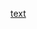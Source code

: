 [text](vm123:17%20%E2%9D%8C%20Global%20Error%3A%20TypeError%3A%20Cannot%20convert%20object%20to%20primitive%20value%20%20%20%20at%20String%20%28%3Canonymous%3E%29%20%20%20%20at%20chunk-YI3AYBEL.js?v%3D9e0bf97f%3A133%3A22%20%20%20%20at%20Array.map%20%28%3Canonymous%3E%29%20%20%20%20at%20printWarning%20%28chunk-YI3AYBEL.js%3Fv%3D9e0bf97f%3A132%3A39%29%20%20%20%20at%20error%20%28chunk-YI3AYBEL.js%3Fv%3D9e0bf97f%3A120%3A15%29%20%20%20%20at%20lazyInitializer%20%28chunk-YI3AYBEL.js%3Fv%3D9e0bf97f%3A898%3A17%29%20%20%20%20at%20mountLazyComponent%20%28chunk-WW4AH6NN.js%3Fv%3D9e0bf97f%3A14842%3A27%29%20%20%20%20at%20beginWork%20%28chunk-WW4AH6NN.js%3Fv%3D9e0bf97f%3A15938%3A22%29%20%20%20%20at%20HTMLUnknownElement.callCallback2%20%28chunk-WW4AH6NN.js%3Fv%3D9e0bf97f%3A3674%3A22%29%20%20%20%20at%20Object.invokeGuardedCallbackDev%20%28chunk-WW4AH6NN.js%3Fv%3D9e0bf97f%3A3699%3A24%29console.error%20%40%20VM123%3A17%28anonymous%29%20%40%20%28index%29%3A21invokeGuardedCallbackDev%20%40%20chunk-WW4AH6NN.js%3Fv%3D9e0bf97f%3A3699invokeGuardedCallback%20%40%20chunk-WW4AH6NN.js%3Fv%3D9e0bf97f%3A3733beginWork%241%20%40%20chunk-WW4AH6NN.js%3Fv%3D9e0bf97f%3A19793performUnitOfWork%20%40%20chunk-WW4AH6NN.js%3Fv%3D9e0bf97f%3A19226workLoopSync%20%40%20chunk-WW4AH6NN.js%3Fv%3D9e0bf97f%3A19165renderRootSync%20%40%20chunk-WW4AH6NN.js%3Fv%3D9e0bf97f%3A19144performSyncWorkOnRoot%20%40%20chunk-WW4AH6NN.js%3Fv%3D9e0bf97f%3A18902flushSyncCallbacks%20%40%20chunk-WW4AH6NN.js%3Fv%3D9e0bf97f%3A9135%28anonymous%29%20%40%20chunk-WW4AH6NN.js%3Fv%3D9e0bf97f%3A18655VM123%3A17%20%20%20Message%3A%20Uncaught%20TypeError%3A%20Cannot%20convert%20object%20to%20primitive%20valueconsole.error%20%40%20VM123%3A17%28anonymous%29%20%40%20%28index%29%3A22invokeGuardedCallbackDev%20%40%20chunk-WW4AH6NN.js%3Fv%3D9e0bf97f%3A3699invokeGuardedCallback%20%40%20chunk-WW4AH6NN.js%3Fv%3D9e0bf97f%3A3733beginWork%241%20%40%20chunk-WW4AH6NN.js%3Fv%3D9e0bf97f%3A19793performUnitOfWork%20%40%20chunk-WW4AH6NN.js%3Fv%3D9e0bf97f%3A19226workLoopSync%20%40%20chunk-WW4AH6NN.js%3Fv%3D9e0bf97f%3A19165renderRootSync%20%40%20chunk-WW4AH6NN.js%3Fv%3D9e0bf97f%3A19144performSyncWorkOnRoot%20%40%20chunk-WW4AH6NN.js%3Fv%3D9e0bf97f%3A18902flushSyncCallbacks%20%40%20chunk-WW4AH6NN.js%3Fv%3D9e0bf97f%3A9135%28anonymous%29%20%40%20chunk-WW4AH6NN.js%3Fv%3D9e0bf97f%3A18655VM123%3A17%20%20%20Source%3A%20http%3A%2F%2Flocalhost%3A5173%2Fnode_modules%2F.vite%2Fdeps%2Fchunk-YI3AYBEL.js%3Fv%3D9e0bf97fconsole.error%20%40%20VM123%3A17%28anonymous%29%20%40%20%28index%29%3A23invokeGuardedCallbackDev%20%40%20chunk-WW4AH6NN.js%3Fv%3D9e0bf97f%3A3699invokeGuardedCallback%20%40%20chunk-WW4AH6NN.js%3Fv%3D9e0bf97f%3A3733beginWork%241%20%40%20chunk-WW4AH6NN.js%3Fv%3D9e0bf97f%3A19793performUnitOfWork%20%40%20chunk-WW4AH6NN.js%3Fv%3D9e0bf97f%3A19226workLoopSync%20%40%20chunk-WW4AH6NN.js%3Fv%3D9e0bf97f%3A19165renderRootSync%20%40%20chunk-WW4AH6NN.js%3Fv%3D9e0bf97f%3A19144performSyncWorkOnRoot%20%40%20chunk-WW4AH6NN.js%3Fv%3D9e0bf97f%3A18902flushSyncCallbacks%20%40%20chunk-WW4AH6NN.js%3Fv%3D9e0bf97f%3A9135%28anonymous%29%20%40%20chunk-WW4AH6NN.js%3Fv%3D9e0bf97f%3A18655VM123%3A17%20%20%20Line%3A%20133console.error%20%40%20VM123%3A17%28anonymous%29%20%40%20%28index%29%3A24invokeGuardedCallbackDev%20%40%20chunk-WW4AH6NN.js%3Fv%3D9e0bf97f%3A3699invokeGuardedCallback%20%40%20chunk-WW4AH6NN.js%3Fv%3D9e0bf97f%3A3733beginWork%241%20%40%20chunk-WW4AH6NN.js%3Fv%3D9e0bf97f%3A19793performUnitOfWork%20%40%20chunk-WW4AH6NN.js%3Fv%3D9e0bf97f%3A19226workLoopSync%20%40%20chunk-WW4AH6NN.js%3Fv%3D9e0bf97f%3A19165renderRootSync%20%40%20chunk-WW4AH6NN.js%3Fv%3D9e0bf97f%3A19144performSyncWorkOnRoot%20%40%20chunk-WW4AH6NN.js%3Fv%3D9e0bf97f%3A18902flushSyncCallbacks%20%40%20chunk-WW4AH6NN.js%3Fv%3D9e0bf97f%3A9135%28anonymous%29%20%40%20chunk-WW4AH6NN.js%3Fv%3D9e0bf97f%3A18655VM123%3A17%20%20%20Column%3A%2022console.error%20%40%20VM123%3A17%28anonymous%29%20%40%20%28index%29%3A25invokeGuardedCallbackDev%20%40%20chunk-WW4AH6NN.js%3Fv%3D9e0bf97f%3A3699invokeGuardedCallback%20%40%20chunk-WW4AH6NN.js%3Fv%3D9e0bf97f%3A3733beginWork%241%20%40%20chunk-WW4AH6NN.js%3Fv%3D9e0bf97f%3A19793performUnitOfWork%20%40%20chunk-WW4AH6NN.js%3Fv%3D9e0bf97f%3A19226workLoopSync%20%40%20chunk-WW4AH6NN.js%3Fv%3D9e0bf97f%3A19165renderRootSync%20%40%20chunk-WW4AH6NN.js%3Fv%3D9e0bf97f%3A19144performSyncWorkOnRoot%20%40%20chunk-WW4AH6NN.js%3Fv%3D9e0bf97f%3A18902flushSyncCallbacks%20%40%20chunk-WW4AH6NN.js%3Fv%3D9e0bf97f%3A9135%28anonymous%29%20%40%20chunk-WW4AH6NN.js%3Fv%3D9e0bf97f%3A18655chunk-YI3AYBEL.js%3Fv%3D9e0bf97f%3A133%20Uncaught%20TypeError%3A%20Cannot%20convert%20object%20to%20primitive%20value%20%20%20%20at%20String%20%28%3Canonymous%3E%29%20%20%20%20at%20chunk-YI3AYBEL.js%3Fv%3D9e0bf97f%3A133%3A22%20%20%20%20at%20Array.map%20%28%3Canonymous%3E%29%20%20%20%20at%20printWarning%20%28chunk-YI3AYBEL.js%3Fv%3D9e0bf97f%3A132%3A39%29%20%20%20%20at%20error%20%28chunk-YI3AYBEL.js%3Fv%3D9e0bf97f%3A120%3A15%29%20%20%20%20at%20lazyInitializer%20%28chunk-YI3AYBEL.js%3Fv%3D9e0bf97f%3A898%3A17%29%20%20%20%20at%20mountLazyComponent%20%28chunk-WW4AH6NN.js%3Fv%3D9e0bf97f%3A14842%3A27%29%20%20%20%20at%20beginWork%20%28chunk-WW4AH6NN.js%3Fv%3D9e0bf97f%3A15938%3A22%29%20%20%20%20at%20HTMLUnknownElement.callCallback2%20%28chunk-WW4AH6NN.js%3Fv%3D9e0bf97f%3A3674%3A22%29%20%20%20%20at%20Object.invokeGuardedCallbackDev%20%28chunk-WW4AH6NN.js%3Fv%3D9e0bf97f%3A3699%3A24%29%28anonymous%29%20%40%20chunk-YI3AYBEL.js%3Fv%3D9e0bf97f%3A133printWarning%20%40%20chunk-YI3AYBEL.js%3Fv%3D9e0bf97f%3A132error%20%40%20chunk-YI3AYBEL.js%3Fv%3D9e0bf97f%3A120lazyInitializer%20%40%20chunk-YI3AYBEL.js%3Fv%3D9e0bf97f%3A898mountLazyComponent%20%40%20chunk-WW4AH6NN.js%3Fv%3D9e0bf97f%3A14842beginWork%20%40%20chunk-WW4AH6NN.js%3Fv%3D9e0bf97f%3A15938callCallback2%20%40%20chunk-WW4AH6NN.js%3Fv%3D9e0bf97f%3A3674invokeGuardedCallbackDev%20%40%20chunk-WW4AH6NN.js%3Fv%3D9e0bf97f%3A3699invokeGuardedCallback%20%40%20chunk-WW4AH6NN.js%3Fv%3D9e0bf97f%3A3733beginWork%241%20%40%20chunk-WW4AH6NN.js%3Fv%3D9e0bf97f%3A19793performUnitOfWork%20%40%20chunk-WW4AH6NN.js%3Fv%3D9e0bf97f%3A19226workLoopSync%20%40%20chunk-WW4AH6NN.js%3Fv%3D9e0bf97f%3A19165renderRootSync%20%40%20chunk-WW4AH6NN.js%3Fv%3D9e0bf97f%3A19144performSyncWorkOnRoot%20%40%20chunk-WW4AH6NN.js%3Fv%3D9e0bf97f%3A18902flushSyncCallbacks%20%40%20chunk-WW4AH6NN.js%3Fv%3D9e0bf97f%3A9135%28anonymous%29%20%40%20chunk-WW4AH6NN.js%3Fv%3D9e0bf97f%3A18655VM123%3A17%20%E2%9D%8C%20Global%20Error%3A%20TypeError%3A%20Cannot%20convert%20object%20to%20primitive%20value%20%20%20%20at%20String%20%28%3Canonymous%3E%29%20%20%20%20at%20chunk-YI3AYBEL.js%3Fv%3D9e0bf97f%3A133%3A22%20%20%20%20at%20Array.map%20%28%3Canonymous%3E%29%20%20%20%20at%20printWarning%20%28chunk-YI3AYBEL.js%3Fv%3D9e0bf97f%3A132%3A39%29%20%20%20%20at%20error%20%28chunk-YI3AYBEL.js%3Fv%3D9e0bf97f%3A120%3A15%29%20%20%20%20at%20lazyInitializer%20%28chunk-YI3AYBEL.js%3Fv%3D9e0bf97f%3A898%3A17%29%20%20%20%20at%20mountLazyComponent%20%28chunk-WW4AH6NN.js%3Fv%3D9e0bf97f%3A14842%3A27%29%20%20%20%20at%20beginWork%20%28chunk-WW4AH6NN.js%3Fv%3D9e0bf97f%3A15938%3A22%29%20%20%20%20at%20HTMLUnknownElement.callCallback2%20%28chunk-WW4AH6NN.js%3Fv%3D9e0bf97f%3A3674%3A22%29%20%20%20%20at%20Object.invokeGuardedCallbackDev%20%28chunk-WW4AH6NN.js%3Fv%3D9e0bf97f%3A3699%3A24%29console.error%20%40%20VM123%3A17%28anonymous%29%20%40%20%28index%29%3A21invokeGuardedCallbackDev%20%40%20chunk-WW4AH6NN.js%3Fv%3D9e0bf97f%3A3699invokeGuardedCallback%20%40%20chunk-WW4AH6NN.js%3Fv%3D9e0bf97f%3A3733beginWork%241%20%40%20chunk-WW4AH6NN.js%3Fv%3D9e0bf97f%3A19793performUnitOfWork%20%40%20chunk-WW4AH6NN.js%3Fv%3D9e0bf97f%3A19226workLoopSync%20%40%20chunk-WW4AH6NN.js%3Fv%3D9e0bf97f%3A19165renderRootSync%20%40%20chunk-WW4AH6NN.js%3Fv%3D9e0bf97f%3A19144recoverFromConcurrentError%20%40%20chunk-WW4AH6NN.js%3Fv%3D9e0bf97f%3A18764performSyncWorkOnRoot%20%40%20chunk-WW4AH6NN.js%3Fv%3D9e0bf97f%3A18907flushSyncCallbacks%20%40%20chunk-WW4AH6NN.js%3Fv%3D9e0bf97f%3A9135%28anonymous%29%20%40%20chunk-WW4AH6NN.js%3Fv%3D9e0bf97f%3A18655VM123%3A17%20%20%20Message%3A%20Uncaught%20TypeError%3A%20Cannot%20convert%20object%20to%20primitive%20valueconsole.error%20%40%20VM123%3A17%28anonymous%29%20%40%20%28index%29%3A22invokeGuardedCallbackDev%20%40%20chunk-WW4AH6NN.js%3Fv%3D9e0bf97f%3A3699invokeGuardedCallback%20%40%20chunk-WW4AH6NN.js%3Fv%3D9e0bf97f%3A3733beginWork%241%20%40%20chunk-WW4AH6NN.js%3Fv%3D9e0bf97f%3A19793performUnitOfWork%20%40%20chunk-WW4AH6NN.js%3Fv%3D9e0bf97f%3A19226workLoopSync%20%40%20chunk-WW4AH6NN.js%3Fv%3D9e0bf97f%3A19165renderRootSync%20%40%20chunk-WW4AH6NN.js%3Fv%3D9e0bf97f%3A19144recoverFromConcurrentError%20%40%20chunk-WW4AH6NN.js%3Fv%3D9e0bf97f%3A18764performSyncWorkOnRoot%20%40%20chunk-WW4AH6NN.js%3Fv%3D9e0bf97f%3A18907flushSyncCallbacks%20%40%20chunk-WW4AH6NN.js%3Fv%3D9e0bf97f%3A9135%28anonymous%29%20%40%20chunk-WW4AH6NN.js%3Fv%3D9e0bf97f%3A18655VM123%3A17%20%20%20Source%3A%20http%3A%2F%2Flocalhost%3A5173%2Fnode_modules%2F.vite%2Fdeps%2Fchunk-YI3AYBEL.js%3Fv%3D9e0bf97fconsole.error%20%40%20VM123%3A17%28anonymous%29%20%40%20%28index%29%3A23invokeGuardedCallbackDev%20%40%20chunk-WW4AH6NN.js%3Fv%3D9e0bf97f%3A3699invokeGuardedCallback%20%40%20chunk-WW4AH6NN.js%3Fv%3D9e0bf97f%3A3733beginWork%241%20%40%20chunk-WW4AH6NN.js%3Fv%3D9e0bf97f%3A19793performUnitOfWork%20%40%20chunk-WW4AH6NN.js%3Fv%3D9e0bf97f%3A19226workLoopSync%20%40%20chunk-WW4AH6NN.js%3Fv%3D9e0bf97f%3A19165renderRootSync%20%40%20chunk-WW4AH6NN.js%3Fv%3D9e0bf97f%3A19144recoverFromConcurrentError%20%40%20chunk-WW4AH6NN.js%3Fv%3D9e0bf97f%3A18764performSyncWorkOnRoot%20%40%20chunk-WW4AH6NN.js%3Fv%3D9e0bf97f%3A18907flushSyncCallbacks%20%40%20chunk-WW4AH6NN.js%3Fv%3D9e0bf97f%3A9135%28anonymous%29%20%40%20chunk-WW4AH6NN.js%3Fv%3D9e0bf97f%3A18655VM123%3A17%20%20%20Line%3A%20133console.error%20%40%20VM123%3A17%28anonymous%29%20%40%20%28index%29%3A24invokeGuardedCallbackDev%20%40%20chunk-WW4AH6NN.js%3Fv%3D9e0bf97f%3A3699invokeGuardedCallback%20%40%20chunk-WW4AH6NN.js%3Fv%3D9e0bf97f%3A3733beginWork%241%20%40%20chunk-WW4AH6NN.js%3Fv%3D9e0bf97f%3A19793performUnitOfWork%20%40%20chunk-WW4AH6NN.js%3Fv%3D9e0bf97f%3A19226workLoopSync%20%40%20chunk-WW4AH6NN.js%3Fv%3D9e0bf97f%3A19165renderRootSync%20%40%20chunk-WW4AH6NN.js%3Fv%3D9e0bf97f%3A19144recoverFromConcurrentError%20%40%20chunk-WW4AH6NN.js%3Fv%3D9e0bf97f%3A18764performSyncWorkOnRoot%20%40%20chunk-WW4AH6NN.js%3Fv%3D9e0bf97f%3A18907flushSyncCallbacks%20%40%20chunk-WW4AH6NN.js%3Fv%3D9e0bf97f%3A9135%28anonymous%29%20%40%20chunk-WW4AH6NN.js%3Fv%3D9e0bf97f%3A18655VM123%3A17%20%20%20Column%3A%2022console.error%20%40%20VM123%3A17%28anonymous%29%20%40%20%28index%29%3A25invokeGuardedCallbackDev%20%40%20chunk-WW4AH6NN.js%3Fv%3D9e0bf97f%3A3699invokeGuardedCallback%20%40%20chunk-WW4AH6NN.js%3Fv%3D9e0bf97f%3A3733beginWork%241%20%40%20chunk-WW4AH6NN.js%3Fv%3D9e0bf97f%3A19793performUnitOfWork%20%40%20chunk-WW4AH6NN.js%3Fv%3D9e0bf97f%3A19226workLoopSync%20%40%20chunk-WW4AH6NN.js%3Fv%3D9e0bf97f%3A19165renderRootSync%20%40%20chunk-WW4AH6NN.js%3Fv%3D9e0bf97f%3A19144recoverFromConcurrentError%20%40%20chunk-WW4AH6NN.js%3Fv%3D9e0bf97f%3A18764performSyncWorkOnRoot%20%40%20chunk-WW4AH6NN.js%3Fv%3D9e0bf97f%3A18907flushSyncCallbacks%20%40%20chunk-WW4AH6NN.js%3Fv%3D9e0bf97f%3A9135%28anonymous%29%20%40%20chunk-WW4AH6NN.js%3Fv%3D9e0bf97f%3A18655chunk-YI3AYBEL.js%3Fv%3D9e0bf97f%3A133%20Uncaught%20TypeError%3A%20Cannot%20convert%20object%20to%20primitive%20value%20%20%20%20at%20String%20%28%3Canonymous%3E%29%20%20%20%20at%20chunk-YI3AYBEL.js%3Fv%3D9e0bf97f%3A133%3A22%20%20%20%20at%20Array.map%20%28%3Canonymous%3E%29%20%20%20%20at%20printWarning%20%28chunk-YI3AYBEL.js%3Fv%3D9e0bf97f%3A132%3A39%29%20%20%20%20at%20error%20%28chunk-YI3AYBEL.js%3Fv%3D9e0bf97f%3A120%3A15%29%20%20%20%20at%20lazyInitializer%20%28chunk-YI3AYBEL.js%3Fv%3D9e0bf97f%3A898%3A17%29%20%20%20%20at%20mountLazyComponent%20%28chunk-WW4AH6NN.js%3Fv%3D9e0bf97f%3A14842%3A27%29%20%20%20%20at%20beginWork%20%28chunk-WW4AH6NN.js%3Fv%3D9e0bf97f%3A15938%3A22%29%20%20%20%20at%20HTMLUnknownElement.callCallback2%20%28chunk-WW4AH6NN.js%3Fv%3D9e0bf97f%3A3674%3A22%29%20%20%20%20at%20Object.invokeGuardedCallbackDev%20%28chunk-WW4AH6NN.js%3Fv%3D9e0bf97f%3A3699%3A24%29%28anonymous%29%20%40%20chunk-YI3AYBEL.js%3Fv%3D9e0bf97f%3A133printWarning%20%40%20chunk-YI3AYBEL.js%3Fv%3D9e0bf97f%3A132error%20%40%20chunk-YI3AYBEL.js%3Fv%3D9e0bf97f%3A120lazyInitializer%20%40%20chunk-YI3AYBEL.js%3Fv%3D9e0bf97f%3A898mountLazyComponent%20%40%20chunk-WW4AH6NN.js%3Fv%3D9e0bf97f%3A14842beginWork%20%40%20chunk-WW4AH6NN.js%3Fv%3D9e0bf97f%3A15938callCallback2%20%40%20chunk-WW4AH6NN.js%3Fv%3D9e0bf97f%3A3674invokeGuardedCallbackDev%20%40%20chunk-WW4AH6NN.js%3Fv%3D9e0bf97f%3A3699invokeGuardedCallback%20%40%20chunk-WW4AH6NN.js%3Fv%3D9e0bf97f%3A3733beginWork%241%20%40%20chunk-WW4AH6NN.js%3Fv%3D9e0bf97f%3A19793performUnitOfWork%20%40%20chunk-WW4AH6NN.js%3Fv%3D9e0bf97f%3A19226workLoopSync%20%40%20chunk-WW4AH6NN.js%3Fv%3D9e0bf97f%3A19165renderRootSync%20%40%20chunk-WW4AH6NN.js%3Fv%3D9e0bf97f%3A19144recoverFromConcurrentError%20%40%20chunk-WW4AH6NN.js%3Fv%3D9e0bf97f%3A18764performSyncWorkOnRoot%20%40%20chunk-WW4AH6NN.js%3Fv%3D9e0bf97f%3A18907flushSyncCallbacks%20%40%20chunk-WW4AH6NN.js%3Fv%3D9e0bf97f%3A9135%28anonymous%29%20%40%20chunk-WW4AH6NN.js%3Fv%3D9e0bf97f%3A18655VM123%3A17%20The%20above%20error%20occurred%20in%20one%20of%20your%20React%20components%3A%20%20%20%20at%20Lazy%20%20%20%20at%20Suspense%20%20%20%20at%20ErrorBoundary%20%28http%3A%2F%2Flocalhost%3A5173%2Fsrc%2Fcomponents%2FErrorBoundary.tsx%3A6%3A8%29%20%20%20%20at%20div%20%20%20%20at%20http%3A%2F%2Flocalhost%3A5173%2Fnode_modules%2F.vite%2Fdeps%2Fchunk-44SKCUVG.js%3Fv%3D9e0bf97f%3A43%3A13%20%20%20%20at%20Presence%20%28http%3A%2F%2Flocalhost%3A5173%2Fnode_modules%2F.vite%2Fdeps%2Fchunk-64LG4EGY.js%3Fv%3D9e0bf97f%3A24%3A11%29%20%20%20%20at%20http%3A%2F%2Flocalhost%3A5173%2Fnode_modules%2F.vite%2Fdeps%2F%40radix-ui_react-tabs.js%3Fv%3D9e0bf97f%3A178%3A13%20%20%20%20at%20_c5%20%28http%3A%2F%2Flocalhost%3A5173%2Fsrc%2Fcomponents%2Fui%2Ftabs.tsx%3A68%3A12%29%20%20%20%20at%20div%20%20%20%20at%20http%3A%2F%2Flocalhost%3A5173%2Fnode_modules%2F.vite%2Fdeps%2Fchunk-44SKCUVG.js%3Fv%3D9e0bf97f%3A43%3A13%20%20%20%20at%20Provider%20%28http%3A%2F%2Flocalhost%3A5173%2Fnode_modules%2F.vite%2Fdeps%2Fchunk-OIRMHU6E.js%3Fv%3D9e0bf97f%3A40%3A15%29%20%20%20%20at%20http%3A%2F%2Flocalhost%3A5173%2Fnode_modules%2F.vite%2Fdeps%2F%40radix-ui_react-tabs.js%3Fv%3D9e0bf97f%3A54%3A7%20%20%20%20at%20div%20%20%20%20at%20Reports%20%28http%3A%2F%2Flocalhost%3A5173%2Fsrc%2Fpages%2FReports.tsx%3A81%3A24%29%20%20%20%20at%20Suspense%20%20%20%20at%20ErrorBoundary%20%28http%3A%2F%2Flocalhost%3A5173%2Fsrc%2Fcomponents%2FErrorBoundary.tsx%3A6%3A8%29%20%20%20%20at%20div%20%20%20%20at%20div%20%20%20%20at%20main%20%20%20%20at%20_c9%20%28http%3A%2F%2Flocalhost%3A5173%2Fsrc%2Fcomponents%2Fui%2Fsidebar.tsx%3A427%3A48%29%20%20%20%20at%20div%20%20%20%20at%20div%20%20%20%20at%20Provider%20%28http%3A%2F%2Flocalhost%3A5173%2Fnode_modules%2F.vite%2Fdeps%2Fchunk-OIRMHU6E.js%3Fv%3D9e0bf97f%3A40%3A15%29%20%20%20%20at%20TooltipProvider%20%28http%3A%2F%2Flocalhost%3A5173%2Fnode_modules%2F.vite%2Fdeps%2F%40radix-ui_react-tooltip.js%3Fv%3D9e0bf97f%3A63%3A5%29%20%20%20%20at%20http%3A%2F%2Flocalhost%3A5173%2Fsrc%2Fcomponents%2Fui%2Fsidebar.tsx%3A60%3A7%20%20%20%20at%20AppContent%20%28http%3A%2F%2Flocalhost%3A5173%2Fsrc%2FApp.tsx%3A107%3A21%29%20%20%20%20at%20CurrencyProvider%20%28http%3A%2F%2Flocalhost%3A5173%2Fsrc%2Fcontexts%2FCurrencyContext.tsx%3A29%3A36%29%20%20%20%20at%20ThemeProvider%20%28http%3A%2F%2Flocalhost%3A5173%2Fsrc%2Fcontexts%2FThemeContext.tsx%3A21%3A33%29%20%20%20%20at%20AppReact%20will%20try%20to%20recreate%20this%20component%20tree%20from%20scratch%20using%20the%20error%20boundary%20you%20provided%2C%20ErrorBoundary.console.error%20%40%20VM123%3A17logCapturedError%20%40%20chunk-WW4AH6NN.js%3Fv%3D9e0bf97f%3A14052callback%20%40%20chunk-WW4AH6NN.js%3Fv%3D9e0bf97f%3A14098callCallback%20%40%20chunk-WW4AH6NN.js%3Fv%3D9e0bf97f%3A11268commitUpdateQueue%20%40%20chunk-WW4AH6NN.js%3Fv%3D9e0bf97f%3A11285commitLayoutEffectOnFiber%20%40%20chunk-WW4AH6NN.js%3Fv%3D9e0bf97f%3A17097commitLayoutMountEffects_complete%20%40%20chunk-WW4AH6NN.js%3Fv%3D9e0bf97f%3A18008commitLayoutEffects_begin%20%40%20chunk-WW4AH6NN.js%3Fv%3D9e0bf97f%3A17997commitLayoutEffects_begin%20%40%20chunk-WW4AH6NN.js%3Fv%3D9e0bf97f%3A17978commitLayoutEffects%20%40%20chunk-WW4AH6NN.js%3Fv%3D9e0bf97f%3A17948commitRootImpl%20%40%20chunk-WW4AH6NN.js%3Fv%3D9e0bf97f%3A19381commitRoot%20%40%20chunk-WW4AH6NN.js%3Fv%3D9e0bf97f%3A19305performSyncWorkOnRoot%20%40%20chunk-WW4AH6NN.js%3Fv%3D9e0bf97f%3A18923flushSyncCallbacks%20%40%20chunk-WW4AH6NN.js%3Fv%3D9e0bf97f%3A9135%28anonymous%29%20%40%20chunk-WW4AH6NN.js%3Fv%3D9e0bf97f%3A18655VM123%3A17%20ErrorBoundary%20caught%20an%20error%3A%20TypeError%3A%20Cannot%20convert%20object%20to%20primitive%20value%20%20%20%20at%20String%20%28%3Canonymous%3E%29%20%20%20%20at%20chunk-YI3AYBEL.js%3Fv%3D9e0bf97f%3A133%3A22%20%20%20%20at%20Array.map%20%28%3Canonymous%3E%29%20%20%20%20at%20printWarning%20%28chunk-YI3AYBEL.js%3Fv%3D9e0bf97f%3A132%3A39%29%20%20%20%20at%20error%20%28chunk-YI3AYBEL.js%3Fv%3D9e0bf97f%3A120%3A15%29%20%20%20%20at%20lazyInitializer%20%28chunk-YI3AYBEL.js%3Fv%3D9e0bf97f%3A898%3A17%29%20%20%20%20at%20mountLazyComponent%20%28chunk-WW4AH6NN.js%3Fv%3D9e0bf97f%3A14842%3A27%29%20%20%20%20at%20beginWork%20%28chunk-WW4AH6NN.js%3Fv%3D9e0bf97f%3A15938%3A22%29%20%20%20%20at%20beginWork%241%20%28chunk-WW4AH6NN.js%3Fv%3D9e0bf97f%3A19781%3A22%29%20%20%20%20at%20performUnitOfWork%20%28chunk-WW4AH6NN.js%3Fv%3D9e0bf97f%3A19226%3A20%29%20%7BcomponentStack%3A%20%27%5Cn%20%20%20%20at%20Lazy%5Cn%20%20%20%20at%20Suspense%5Cn%20%20%20%20at%20ErrorBoundary%20%E2%80%A63%2Fsrc%2Fcontexts%2FThemeContext.tsx%3A21%3A33%29%5Cn%20%20%20%20at%20App%27%7D)